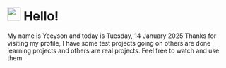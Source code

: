  <h1>
    <img src="https://emojis.slackmojis.com/emojis/images/1643510097/45343/hi.gif?1643510097" width="30"/> 
    Hello!
 </h1>
 <p>
    My name is Yeeyson and today is Tuesday, 14 January 2025
    Thanks for visiting my profile, I have some test projects going on others are done learning projects and others are real projects.
    Feel free to watch and use them.
 </p>